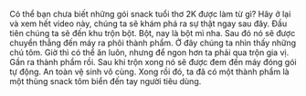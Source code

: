 Có thể bạn chưa biết những gói snack tuổi thơ 2K được làm từ gì? Hãy ở lại và xem hết video này, chúng ta sẽ khám phá ra sự thật ngay sau đây. Đầu tiên chúng ta sẽ đến khu trộn bột. Bột, nay là bột mì nha. Sau đó nó sẽ được chuyển thẳng đến máy ra phôi thành phẩm. Ở đây chúng ta nhìn thấy những chú tôm. Giờ thì có thể ăn luôn, nhưng để ngon hơn ta phải qua trộn gia vị. Gần ra thành phẩm rồi. Sau khi trộn xong nó sẽ được đem đến máy đóng gói tự động. An toàn vệ sinh vô cùng. Xong rồi đó, ta đã có một thành phẩm là một thùng snack tôm biển đến tay người tiêu dùng.